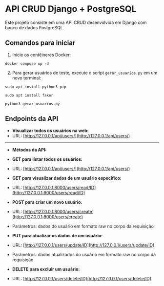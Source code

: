# API CRUD Django + PostgreSQL

Este projeto consiste em uma API CRUD desenvolvida em Django com banco de dados PostgreSQL.


## Comandos para iniciar

1. Inicie os contêineres Docker:
   
```
docker compose up -d
```

2. Para gerar usuários de teste, execute o script `gerar_usuarios.py` em um novo terminal:

`sudo apt install python3-pip`

`sudo apt install faker`

`python3 gerar_usuarios.py`



## Endpoints da API

- **Visualizar todos os usuários na web:**
- URL: [http://127.0.0.1/api/users/](http://127.0.0.1/api/users/)

---

- **Métodos da API:**

- **GET para listar todos os usuários:**
 - URL: [http://127.0.0.1/api/users/](http://127.0.0.1/api/users/)

- **GET para visualizar dados de um usuário específico:**
 - URL: [http://127.0.0.1:8000/users/read/ID](http://127.0.0.1:8000/users/read/ID)

- **POST para criar um novo usuário:**
 - URL: [http://127.0.0.1:8000/users/create](http://127.0.0.1:8000/users/create)
 - Parâmetros: dados do usuário em formato raw no corpo da requisição

- **PUT para atualizar os dados de um usuário:**
 - URL: [http://127.0.0.1/users/update/ID](http://127.0.0.1/users/update/ID)
 - Parâmetros: dados atualizados do usuário em formato raw no corpo da requisição

- **DELETE para excluir um usuário:**
 - URL: [http://127.0.0.1/users/delete/ID](http://127.0.0.1/users/delete/ID)
